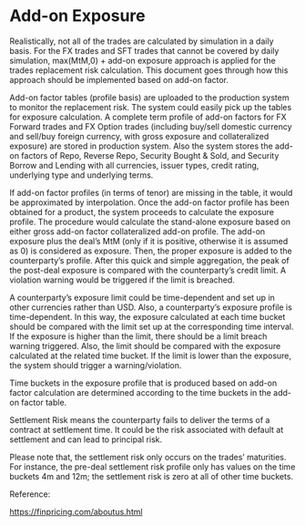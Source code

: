 # Add-on Exposure

Realistically, not all of the trades are calculated by simulation in a daily basis. For the FX trades and SFT trades that cannot be covered by daily simulation, max(MtM,0) + add-on exposure approach is applied for the trades replacement risk calculation. This document goes through how this approach should be implemented based on add-on factor.

Add-on factor tables (profile basis) are uploaded to the production system to monitor the replacement risk. The system could easily pick up the tables for exposure calculation. A complete term profile of add-on factors for FX Forward trades and FX Option trades (including buy/sell domestic currency and sell/buy foreign currency, with gross exposure and collateralized exposure) are stored in production system. Also the system stores the add-on factors of Repo, Reverse Repo, Security Bought & Sold, and Security Borrow and Lending with all currencies, issuer types, credit rating, underlying type and underlying terms.

If add-on factor profiles (in terms of tenor) are missing in the table, it would be approximated by interpolation. Once the add-on factor profile has been obtained for a product, the system proceeds to calculate the exposure profile. The procedure would calculate the stand-alone exposure based on either gross add-on factor collateralized add-on profile. The add-on exposure plus the deal’s MtM (only if it is positive, otherwise it is assumed as 0) is considered as exposure. Then, the proper exposure is added to the counterparty’s profile. After this quick and simple aggregation, the peak of the post-deal exposure is compared with the counterparty’s credit limit. A violation warning would be triggered if the limit is breached.

A counterparty’s exposure limit could be time-dependent and set up in other currencies rather than USD. Also, a counterparty’s exposure profile is time-dependent. In this way, the exposure calculated at each time bucket should be compared with the limit set up at the corresponding time interval. If the exposure is higher than the limit, there should be a limit breach warning triggered. Also, the limit should be compared with the exposure calculated at the related time bucket. If the limit is lower than the exposure, the system should trigger a warning/violation.

Time buckets in the exposure profile that is produced based on add-on factor calculation are determined according to the time buckets in the add-on factor table.

Settlement Risk means the counterparty fails to deliver the terms of a contract at settlement time. It could be the risk associated with default at settlement and can lead to principal risk.

Please note that, the settlement risk only occurs on the trades’ maturities. For instance, the pre-deal settlement risk profile only has values on the time buckets 4m and 12m; the settlement risk is zero at all of other time buckets.


Reference:

https://finpricing.com/aboutus.html
